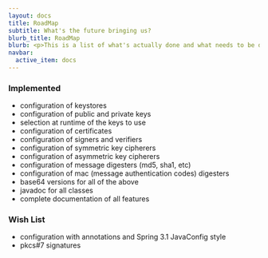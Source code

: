 ```yaml
---
layout: docs
title: RoadMap
subtitle: What's the future bringing us?
blurb_title: RoadMap
blurb: <p>This is a list of what's actually done and what needs to be done. Pull requests welcome!</p>
navbar:
  active_item: docs
---
```


### Implemented

* configuration of keystores
* configuration of public and private keys
* selection at runtime of the keys to use
* configuration of certificates
* configuration of signers and verifiers
* configuration of symmetric key cipherers
* configuration of asymmetric key cipherers
* configuration of message digesters (md5, sha1, etc)
* configuration of mac (message authentication codes) digesters
* base64 versions for all of the above
* javadoc for all classes
* complete documentation of all features


### Wish List


* configuration with annotations and Spring 3.1 JavaConfig style
* pkcs#7 signatures
